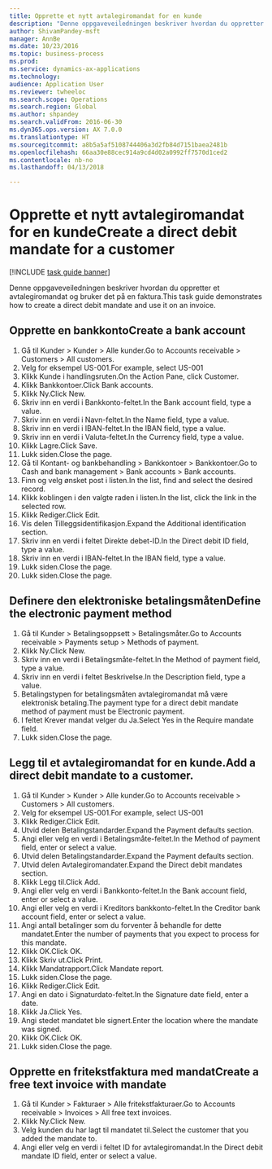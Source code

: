 ```yaml
--- 
title: Opprette et nytt avtalegiromandat for en kunde
description: "Denne oppgaveveiledningen beskriver hvordan du oppretter et avtalegiromandat og bruker det på en faktura."
author: ShivamPandey-msft
manager: AnnBe
ms.date: 10/23/2016
ms.topic: business-process
ms.prod: 
ms.service: dynamics-ax-applications
ms.technology: 
audience: Application User
ms.reviewer: twheeloc
ms.search.scope: Operations
ms.search.region: Global
ms.author: shpandey
ms.search.validFrom: 2016-06-30
ms.dyn365.ops.version: AX 7.0.0
ms.translationtype: HT
ms.sourcegitcommit: a8b5a5af5108744406a3d2fb84d7151baea2481b
ms.openlocfilehash: 66aa30e88cec914a9cd4d02a0992ff7570d1ced2
ms.contentlocale: nb-no
ms.lasthandoff: 04/13/2018

---
```

# <a name="create-a-direct-debit-mandate-for-a-customer"></a><span data-ttu-id="c0922-103">Opprette et nytt avtalegiromandat for en kunde</span><span class="sxs-lookup"><span data-stu-id="c0922-103">Create a direct debit mandate for a customer</span></span>

[!INCLUDE [task guide banner](../../includes/task-guide-banner.md)]

<span data-ttu-id="c0922-104">Denne oppgaveveiledningen beskriver hvordan du oppretter et avtalegiromandat og bruker det på en faktura.</span><span class="sxs-lookup"><span data-stu-id="c0922-104">This task guide demonstrates how to create a direct debit mandate and use it on an invoice.</span></span>


## <a name="create-a-bank-account"></a><span data-ttu-id="c0922-105">Opprette en bankkonto</span><span class="sxs-lookup"><span data-stu-id="c0922-105">Create a bank account</span></span>
1. <span data-ttu-id="c0922-106">Gå til Kunder > Kunder > Alle kunder.</span><span class="sxs-lookup"><span data-stu-id="c0922-106">Go to Accounts receivable > Customers > All customers.</span></span>
2. <span data-ttu-id="c0922-107">Velg for eksempel US-001.</span><span class="sxs-lookup"><span data-stu-id="c0922-107">For example, select US-001</span></span>
3. <span data-ttu-id="c0922-108">Klikk Kunde i handlingsruten.</span><span class="sxs-lookup"><span data-stu-id="c0922-108">On the Action Pane, click Customer.</span></span>
4. <span data-ttu-id="c0922-109">Klikk Bankkontoer.</span><span class="sxs-lookup"><span data-stu-id="c0922-109">Click Bank accounts.</span></span>
5. <span data-ttu-id="c0922-110">Klikk Ny.</span><span class="sxs-lookup"><span data-stu-id="c0922-110">Click New.</span></span>
6. <span data-ttu-id="c0922-111">Skriv inn en verdi i Bankkonto-feltet.</span><span class="sxs-lookup"><span data-stu-id="c0922-111">In the Bank account field, type a value.</span></span>
7. <span data-ttu-id="c0922-112">Skriv inn en verdi i Navn-feltet.</span><span class="sxs-lookup"><span data-stu-id="c0922-112">In the Name field, type a value.</span></span>
8. <span data-ttu-id="c0922-113">Skriv inn en verdi i IBAN-feltet.</span><span class="sxs-lookup"><span data-stu-id="c0922-113">In the IBAN field, type a value.</span></span>
9. <span data-ttu-id="c0922-114">Skriv inn en verdi i Valuta-feltet.</span><span class="sxs-lookup"><span data-stu-id="c0922-114">In the Currency field, type a value.</span></span>
10. <span data-ttu-id="c0922-115">Klikk Lagre.</span><span class="sxs-lookup"><span data-stu-id="c0922-115">Click Save.</span></span>
11. <span data-ttu-id="c0922-116">Lukk siden.</span><span class="sxs-lookup"><span data-stu-id="c0922-116">Close the page.</span></span>
12. <span data-ttu-id="c0922-117">Gå til Kontant- og bankbehandling > Bankkontoer > Bankkontoer.</span><span class="sxs-lookup"><span data-stu-id="c0922-117">Go to Cash and bank management > Bank accounts > Bank accounts.</span></span>
13. <span data-ttu-id="c0922-118">Finn og velg ønsket post i listen.</span><span class="sxs-lookup"><span data-stu-id="c0922-118">In the list, find and select the desired record.</span></span>
14. <span data-ttu-id="c0922-119">Klikk koblingen i den valgte raden i listen.</span><span class="sxs-lookup"><span data-stu-id="c0922-119">In the list, click the link in the selected row.</span></span>
15. <span data-ttu-id="c0922-120">Klikk Rediger.</span><span class="sxs-lookup"><span data-stu-id="c0922-120">Click Edit.</span></span>
16. <span data-ttu-id="c0922-121">Vis delen Tilleggsidentifikasjon.</span><span class="sxs-lookup"><span data-stu-id="c0922-121">Expand the Additional identification section.</span></span>
17. <span data-ttu-id="c0922-122">Skriv inn en verdi i feltet Direkte debet-ID.</span><span class="sxs-lookup"><span data-stu-id="c0922-122">In the Direct debit ID field, type a value.</span></span>
18. <span data-ttu-id="c0922-123">Skriv inn en verdi i IBAN-feltet.</span><span class="sxs-lookup"><span data-stu-id="c0922-123">In the IBAN field, type a value.</span></span>
19. <span data-ttu-id="c0922-124">Lukk siden.</span><span class="sxs-lookup"><span data-stu-id="c0922-124">Close the page.</span></span>
20. <span data-ttu-id="c0922-125">Lukk siden.</span><span class="sxs-lookup"><span data-stu-id="c0922-125">Close the page.</span></span>

## <a name="define-the-electronic-payment-method"></a><span data-ttu-id="c0922-126">Definere den elektroniske betalingsmåten</span><span class="sxs-lookup"><span data-stu-id="c0922-126">Define the electronic payment method</span></span>
1. <span data-ttu-id="c0922-127">Gå til Kunder > Betalingsoppsett > Betalingsmåter.</span><span class="sxs-lookup"><span data-stu-id="c0922-127">Go to Accounts receivable > Payments setup > Methods of payment.</span></span>
2. <span data-ttu-id="c0922-128">Klikk Ny.</span><span class="sxs-lookup"><span data-stu-id="c0922-128">Click New.</span></span>
3. <span data-ttu-id="c0922-129">Skriv inn en verdi i Betalingsmåte-feltet.</span><span class="sxs-lookup"><span data-stu-id="c0922-129">In the Method of payment field, type a value.</span></span>
4. <span data-ttu-id="c0922-130">Skriv inn en verdi i feltet Beskrivelse.</span><span class="sxs-lookup"><span data-stu-id="c0922-130">In the Description field, type a value.</span></span>
5. <span data-ttu-id="c0922-131">Betalingstypen for betalingsmåten avtalegiromandat må være elektronisk betaling.</span><span class="sxs-lookup"><span data-stu-id="c0922-131">The payment type for a direct debit mandate method of payment must be Electronic payment.</span></span>
6. <span data-ttu-id="c0922-132">I feltet Krever mandat velger du Ja.</span><span class="sxs-lookup"><span data-stu-id="c0922-132">Select Yes in the Require mandate field.</span></span>
7. <span data-ttu-id="c0922-133">Lukk siden.</span><span class="sxs-lookup"><span data-stu-id="c0922-133">Close the page.</span></span>

## <a name="add-a-direct-debit-mandate-to-a-customer"></a><span data-ttu-id="c0922-134">Legg til et avtalegiromandat for en kunde.</span><span class="sxs-lookup"><span data-stu-id="c0922-134">Add a direct debit mandate to a customer.</span></span>
1. <span data-ttu-id="c0922-135">Gå til Kunder > Kunder > Alle kunder.</span><span class="sxs-lookup"><span data-stu-id="c0922-135">Go to Accounts receivable > Customers > All customers.</span></span>
2. <span data-ttu-id="c0922-136">Velg for eksempel US-001.</span><span class="sxs-lookup"><span data-stu-id="c0922-136">For example, select US-001</span></span>
3. <span data-ttu-id="c0922-137">Klikk Rediger.</span><span class="sxs-lookup"><span data-stu-id="c0922-137">Click Edit.</span></span>
4. <span data-ttu-id="c0922-138">Utvid delen Betalingstandarder.</span><span class="sxs-lookup"><span data-stu-id="c0922-138">Expand the Payment defaults section.</span></span>
5. <span data-ttu-id="c0922-139">Angi eller velg en verdi i Betalingsmåte-feltet.</span><span class="sxs-lookup"><span data-stu-id="c0922-139">In the Method of payment field, enter or select a value.</span></span>
6. <span data-ttu-id="c0922-140">Utvid delen Betalingstandarder.</span><span class="sxs-lookup"><span data-stu-id="c0922-140">Expand the Payment defaults section.</span></span>
7. <span data-ttu-id="c0922-141">Utvid delen Avtalegiromandater.</span><span class="sxs-lookup"><span data-stu-id="c0922-141">Expand the Direct debit mandates section.</span></span>
8. <span data-ttu-id="c0922-142">Klikk Legg til.</span><span class="sxs-lookup"><span data-stu-id="c0922-142">Click Add.</span></span>
9. <span data-ttu-id="c0922-143">Angi eller velg en verdi i Bankkonto-feltet.</span><span class="sxs-lookup"><span data-stu-id="c0922-143">In the Bank account field, enter or select a value.</span></span>
10. <span data-ttu-id="c0922-144">Angi eller velg en verdi i Kreditors bankkonto-feltet.</span><span class="sxs-lookup"><span data-stu-id="c0922-144">In the Creditor bank account field, enter or select a value.</span></span>
11. <span data-ttu-id="c0922-145">Angi antall betalinger som du forventer å behandle for dette mandatet.</span><span class="sxs-lookup"><span data-stu-id="c0922-145">Enter the number of payments that you expect to process for this mandate.</span></span>
12. <span data-ttu-id="c0922-146">Klikk OK.</span><span class="sxs-lookup"><span data-stu-id="c0922-146">Click OK.</span></span>
13. <span data-ttu-id="c0922-147">Klikk Skriv ut.</span><span class="sxs-lookup"><span data-stu-id="c0922-147">Click Print.</span></span>
14. <span data-ttu-id="c0922-148">Klikk Mandatrapport.</span><span class="sxs-lookup"><span data-stu-id="c0922-148">Click Mandate report.</span></span>
15. <span data-ttu-id="c0922-149">Lukk siden.</span><span class="sxs-lookup"><span data-stu-id="c0922-149">Close the page.</span></span>
16. <span data-ttu-id="c0922-150">Klikk Rediger.</span><span class="sxs-lookup"><span data-stu-id="c0922-150">Click Edit.</span></span>
17. <span data-ttu-id="c0922-151">Angi en dato i Signaturdato-feltet.</span><span class="sxs-lookup"><span data-stu-id="c0922-151">In the Signature date field, enter a date.</span></span>
18. <span data-ttu-id="c0922-152">Klikk Ja.</span><span class="sxs-lookup"><span data-stu-id="c0922-152">Click Yes.</span></span>
19. <span data-ttu-id="c0922-153">Angi stedet mandatet ble signert.</span><span class="sxs-lookup"><span data-stu-id="c0922-153">Enter the location where the mandate was signed.</span></span>
20. <span data-ttu-id="c0922-154">Klikk OK.</span><span class="sxs-lookup"><span data-stu-id="c0922-154">Click OK.</span></span>
21. <span data-ttu-id="c0922-155">Lukk siden.</span><span class="sxs-lookup"><span data-stu-id="c0922-155">Close the page.</span></span>

## <a name="create-a-free-text-invoice-with-mandate"></a><span data-ttu-id="c0922-156">Opprette en fritekstfaktura med mandat</span><span class="sxs-lookup"><span data-stu-id="c0922-156">Create a free text invoice with mandate</span></span>
1. <span data-ttu-id="c0922-157">Gå til Kunder > Fakturaer > Alle fritekstfakturaer.</span><span class="sxs-lookup"><span data-stu-id="c0922-157">Go to Accounts receivable > Invoices > All free text invoices.</span></span>
2. <span data-ttu-id="c0922-158">Klikk Ny.</span><span class="sxs-lookup"><span data-stu-id="c0922-158">Click New.</span></span>
3. <span data-ttu-id="c0922-159">Velg kunden du har lagt til mandatet til.</span><span class="sxs-lookup"><span data-stu-id="c0922-159">Select the customer that you added the mandate to.</span></span>
4. <span data-ttu-id="c0922-160">Angi eller velg en verdi i feltet ID for avtalegiromandat.</span><span class="sxs-lookup"><span data-stu-id="c0922-160">In the Direct debit mandate ID field, enter or select a value.</span></span>



